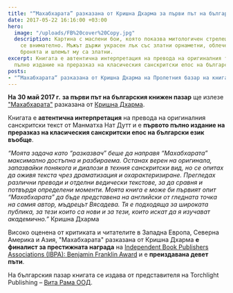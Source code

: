 ```yaml
---
title: "“Махабхарата” разказана от Кришна Дхарма за първи път на български език"
date: 2017-05-22 16:16:00 +03:00
hero:
  image: "/uploads/FB%20cover%20Copy.jpg"
  description: Картина с маслени бои, която показва митологичен стрелец, прицелващ
    се внимателно. Мъжът държи украсен лък със златни орнаметни, облечен е богато,
    бронята и шлемът му са златни.
excerpt: Книгата е автентична интерпретация на превода на оригиналния текст и е първото
  пълно издание на преразказ на класическия санскритски епос на български.
posts:
- "“Махабхарата“ разказана от Кришна Дхарма на Пролетния базар на книгата"
---
```


**На** **30 май 2017 г.** **за първи път на българския книжен пазар** ще излезе ["Махабхарата"](/about-book) разказана от [Кришна Дхарма](/about-author).

Книгата е **автентична интерпретация** на превода на оригиналния санскритски текст от Манматха Нат Дутт и е **първото пълно издание на преразказ на класическия санскритски епос на български език въобще**.

*“Моята задача като “разказвач” беше да направя “Махабхарата” максимално достъпна и разбираема. Останах верен на оригинала, запазвайки понякога и диалози в техния санскритски вид, но се опитах да оживя текста чрез драматизация и охарактеризиране. Прегледах различни преводи и отделни ведически текстове, за да сравня и потвърдя определени моменти.*
*Моята книга е може би първият опит “Махабхарата” да бъде представена на английски от гледната точка на самия автор, мъдрецът Вясадева.*
*Тя е подходяща за широката публика, за тези които са нови и за тези, които искат да я изучават академично.”*
Кришна Дхарма

Високо оценена от критиката и читателите в Западна Европа, Северна Америка и Азия, "Махабхарата" разказана от Кришна Дхарма **е финалист за престижната наградa** на [Independent Book Publishers Associations (IBPA): Benjamin Franklin Award](http://ibpabenjaminfranklinawards.com/) и е **преиздавана девет пъти**.

На българския пазар книгата се издава от представителя на Torchlight Publishing – [Вита Рама ООД](http://vitarama.bg/bg/).